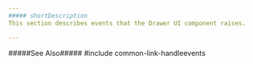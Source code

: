 ```yaml
---
##### shortDescription
This section describes events that the Drawer UI component raises.

---
```

#####See Also#####
#include common-link-handleevents